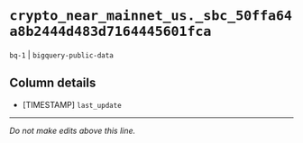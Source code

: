# `crypto_near_mainnet_us._sbc_50ffa64a8b2444d483d7164445601fca`
`bq-1` | `bigquery-public-data`

## Column details
* [TIMESTAMP] `last_update`

-------------------------------------------------------------------------------
*Do not make edits above this line.*
